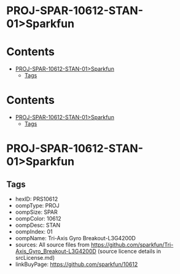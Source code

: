 
PROJ-SPAR-10612-STAN-01>Sparkfun
================================

Contents
========

* [PROJ-SPAR-10612-STAN-01>Sparkfun](#proj-spar-10612-stan-01sparkfun)
	* [Tags](#tags)

Contents
========

* [PROJ-SPAR-10612-STAN-01>Sparkfun](#proj-spar-10612-stan-01sparkfun)
	* [Tags](#tags)

# PROJ-SPAR-10612-STAN-01>Sparkfun

## Tags

- hexID: PRS10612
- oompType: PROJ
- oompSize: SPAR
- oompColor: 10612
- oompDesc: STAN
- oompIndex: 01
- oompName: Tri-Axis Gyro Breakout-L3G4200D
- sources: All source files from https://github.com/sparkfun/Tri-Axis_Gyro_Breakout-L3G4200D (source licence details in srcLicense.md)
- linkBuyPage: https://github.com/sparkfun/10612
